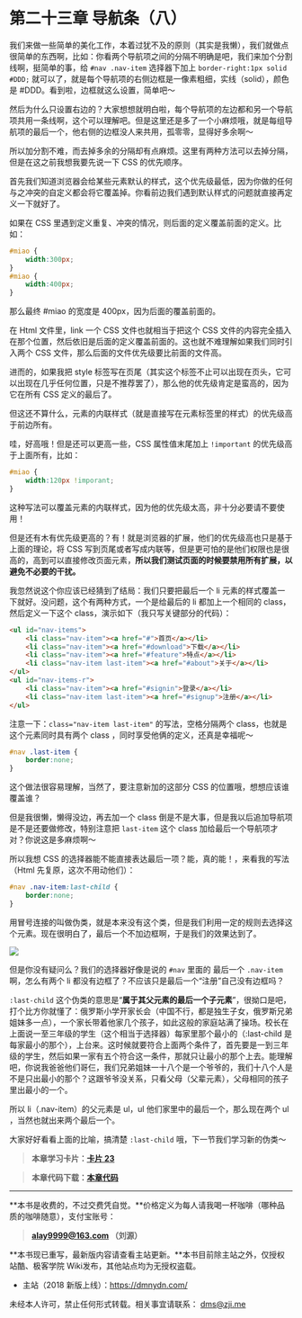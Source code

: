 第二十三章 导航条（八）
===

我们来做一些简单的美化工作，本着过犹不及的原则（其实是我懒），我们就做点很简单的东西啊，比如：你看两个导航项之间的分隔不明确是吧，我们来加个分割线啊，挺简单的事，给 `#nav .nav-item` 选择器下加上 `border-right:1px solid #DDD;` 就可以了，就是每个导航项的右侧边框是一像素粗细，实线（solid），颜色是 #DDD。看到啦，边框就这么设置，简单吧～

然后为什么只设置右边的？大家想想就明白啦，每个导航项的左边都和另一个导航项共用一条线啊，这个可以理解吧。但是这里还是多了一个小麻烦哦，就是每组导航项的最后一个，他右侧的边框没人来共用，孤零零，显得好多余啊～

所以加分割不难，而去掉多余的分隔却有点麻烦。这里有两种方法可以去掉分隔，但是在这之前我想我要先说一下 CSS 的优先顺序。

首先我们知道浏览器会给某些元素默认的样式，这个优先级最低，因为你做的任何与之冲突的自定义都会将它覆盖掉。你看前边我们遇到默认样式的问题就直接再定义一下就好了。

如果在 CSS 里遇到定义重复、冲突的情况，则后面的定义覆盖前面的定义。比如：

```css
#miao {
	width:300px;
}
#miao {
	width:400px;
}
```

那么最终 #miao 的宽度是 400px，因为后面的覆盖前面的。

在 Html 文件里，link 一个 CSS 文件也就相当于把这个 CSS 文件的内容完全插入在那个位置，然后依旧是后面的定义覆盖前面的。这也就不难理解如果我们同时引入两个 CSS 文件，那么后面的文件优先级要比前面的文件高。

进而的，如果我把 style 标签写在页尾（其实这个标签不止可以出现在页头，它可以出现在几乎任何位置，只是不推荐罢了），那么他的优先级肯定是蛮高的，因为它在所有 CSS 定义的最后了。

但这还不算什么，元素的内联样式（就是直接写在元素标签里的样式）的优先级高于前边所有。

哇，好高哦！但是还可以更高一些，CSS 属性值末尾加上 `!important` 的优先级高于上面所有，比如：

```css
#miao {
	width:120px !imporant;
}
```

这种写法可以覆盖元素的内联样式，因为他的优先级太高，非十分必要请不要使用！

但是还有木有优先级更高的？有！就是浏览器的扩展，他们的优先级高也只是基于上面的理论，将 CSS 写到页尾或者写成内联等，但是更可怕的是他们权限也是很高的，高到可以直接修改页面元素，**所以我们测试页面的时候要禁用所有扩展，以避免不必要的干扰。**

我忽然说这个你应该已经猜到了结局：我们只要把最后一个 li 元素的样式覆盖一下就好。没问题，这个有两种方式，一个是给最后的 li 都加上一个相同的 class，然后定义一下这个 class，演示如下（我只写关键部分的代码）：

```html
<ul id="nav-items">
	<li class="nav-item"><a href="#">首页</a></li>
	<li class="nav-item"><a href="#download">下载</a></li>
	<li class="nav-item"><a href="#feature">特点</a></li>
	<li class="nav-item last-item"><a href="#about">关于</a></li>
</ul>
<ul id="nav-items-r">
	<li class="nav-item"><a href="#signin">登录</a></li>
	<li class="nav-item last-item"><a href="#signup">注册</a></li>
</ul>
```

注意一下：`class="nav-item last-item"` 的写法，空格分隔两个 class，也就是这个元素同时具有两个 class ，同时享受他俩的定义，还真是幸福呢～

```css
#nav .last-item {
	border:none;
}
```

这个做法很容易理解，当然了，要注意新加的这部分 CSS 的位置哦，想想应该谁覆盖谁？

但是我很懒，懒得没边，再去加一个 class 倒是不是大事，但是我以后追加导航项是不是还要做修改，特别注意把 `last-item` 这个 class 加给最后一个导航项才对？你说这是多麻烦啊～

所以我想 CSS 的选择器能不能直接表达最后一项？能，真的能！，来看我的写法（Html 先复原，这次不用动他们）：

```css
#nav .nav-item:last-child {
	border:none;
}
```

用冒号连接的叫做伪类，就是本来没有这个类，但是我们利用一定的规则去选择这个元素。现在很明白了，最后一个不加边框啊，于是我们的效果达到了。

![](imgs/http://coffee.zji.me/23-1.png)

但是你没有疑问么？我们的选择器好像是说的 `#nav` 里面的 最后一个 `.nav-item` 啊，怎么有两个 li 都没有边框了？不应该只是最后一个“注册”自己没有边框吗？

`:last-child` 这个伪类的意思是“**属于其父元素的最后一个子元素**”，很拗口是吧，打个比方你就懂了：俄罗斯小学开家长会（中国不行，都是独生子女，俄罗斯兄弟姐妹多一点），一个家长带着他家几个孩子，如此这般的家庭站满了操场。校长在上面说一至三年级的学生（这个相当于选择器）每家里那个最小的（:last-child 是每家最小的那个），上台来。这时候就要符合上面两个条件了，首先要是一到三年级的学生，然后如果一家有五个符合这一条件，那就只让最小的那个上去。能理解吧，你说我爸爸他们哥仨，我们兄弟姐妹一十八个是一个爷爷的，我们十八个人是不是只出最小的那个？这跟爷爷没关系，只看父母（父辈元素），父母相同的孩子里出最小的一个。

所以 li（.nav-item）的父元素是 ul，ul 他们家里中的最后一个，那么现在两个 ul ，当然也就出来两个最后一个。

大家好好看看上面的比喻，搞清楚 `:last-child` 哦，下一节我们学习新的伪类～

> **本章学习卡片：[卡片 23](http://coffee.zji.me/card.html?name=chapter23)**

> **本章代码下载：[本章代码](http://coffee.zji.me/show-code/23.zip)**

---

**本书是收费的，不过交费凭自觉。**价格定义为每人请我喝一杯咖啡（哪种品质的咖啡随意），支付宝账号：

> **alay9999@163.com  （刘源）**

**本书现已重写，最新版内容请查看主站更新。**本书目前除主站之外，仅授权站酷、极客学院 Wiki发布，其他站点均为无授权盗载。

* 主站（2018 新版上线）：https://dmnydn.com/

未经本人许可，禁止任何形式转载。相关事宜请联系： dms@zji.me